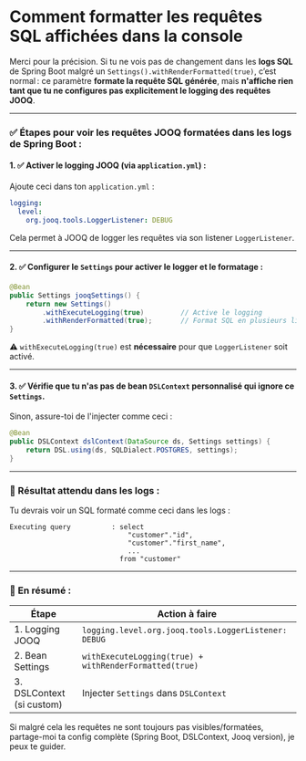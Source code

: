 # Comment formatter les requêtes SQL affichées dans la console

Merci pour la précision. Si tu ne vois pas de changement dans les **logs SQL** de Spring Boot malgré un `Settings().withRenderFormatted(true)`, c’est normal : ce paramètre **formate la requête SQL générée**, mais **n'affiche rien tant que tu ne configures pas explicitement le logging des requêtes JOOQ**.

---

### ✅ Étapes pour voir les requêtes JOOQ formatées dans les logs de Spring Boot :

#### 1. ✅ Activer le logging JOOQ (via `application.yml`) :

Ajoute ceci dans ton `application.yml` :

```yaml
logging:
  level:
    org.jooq.tools.LoggerListener: DEBUG
```

Cela permet à JOOQ de logger les requêtes via son listener `LoggerListener`.

---

#### 2. ✅ Configurer le `Settings` pour activer le logger et le formatage :

```java
@Bean
public Settings jooqSettings() {
    return new Settings()
        .withExecuteLogging(true)         // Active le logging
        .withRenderFormatted(true);       // Format SQL en plusieurs lignes
}
```

⚠️ `withExecuteLogging(true)` est **nécessaire** pour que `LoggerListener` soit activé.

---

#### 3. ✅ Vérifie que tu **n'as pas de bean `DSLContext` personnalisé** qui ignore ce `Settings`.

Sinon, assure-toi de l'injecter comme ceci :

```java
@Bean
public DSLContext dslContext(DataSource ds, Settings settings) {
    return DSL.using(ds, SQLDialect.POSTGRES, settings);
}
```

---

### 📌 Résultat attendu dans les logs :

Tu devrais voir un SQL formaté comme ceci dans les logs :

```
Executing query          : select
                             "customer"."id",
                             "customer"."first_name",
                             ...
                           from "customer"
```

---

### 🧩 En résumé :

| Étape                     | Action à faire                                         |
| ------------------------- | ------------------------------------------------------ |
| 1. Logging JOOQ           | `logging.level.org.jooq.tools.LoggerListener: DEBUG`   |
| 2. Bean Settings          | `withExecuteLogging(true) + withRenderFormatted(true)` |
| 3. DSLContext (si custom) | Injecter `Settings` dans `DSLContext`                  |

Si malgré cela les requêtes ne sont toujours pas visibles/formatées, partage-moi ta config complète (Spring Boot, DSLContext, Jooq version), je peux te guider.
